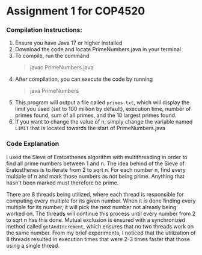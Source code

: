 # Assignment 1 for COP4520
### Compilation Instructions:
1) Ensure you have Java 17 or higher installed
2) Download the code and locate PrimeNumbers.java in your terminal
3) To compile, run the command
    > javac PrimeNumbers.java
4) After compilation, you can execute the code by running
    > java PrimeNumbers
5) This program will output a file called `primes.txt`, which will display the limit you used (set to 100 million by
default), execution time, number of primes found, sum of all primes, and the 10 largest primes found.
6) If you want to change the value of n, simply change the variable named `LIMIT` that is located towards the start of
PrimeNumbers.java
### Code Explanation
I used the Sieve of Eratosthenes algorithm with multithreading in order to find all prime numbers between 1 and n. The
idea behind of the Sieve of Eratosthenes is to iterate from 2 to sqrt n. For each number n, find every multiple of n
and mark those numbers as not being prime. Anything that hasn't been marked must therefore be prime.
  
There are 8 threads being utilized, where each thread is responsible for computing every multiple for its given number.
When it is done finding every multiple for its number, it will pick the next number not already being worked on. The
threads will continue this process until every number from 2 to sqrt n has this done. Mutual exclusion is ensured
with a synchronized method called `getAndIncrement`, which ensures that no two  threads work on the same number. From
my brief experiments, I noticed that the utilization of 8 threads resulted in execution times that were 2-3 times faster
that those using a single thread.